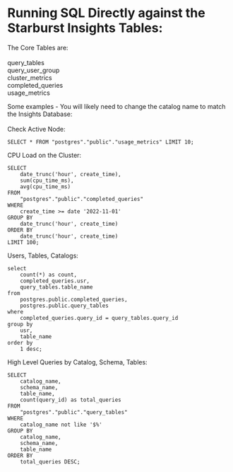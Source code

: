 # Running SQL Directly against the Starburst Insights Tables:

The Core Tables are: </br>
</br>
            query_tables </br>
            query_user_group</br>
            cluster_metrics</br>
            completed_queries</br>
            usage_metrics</br>
  
Some examples - You will likely need to change the catalog name to match the Insights Database:</br>
</br>
Check Active Node:</br>

    SELECT * FROM "postgres"."public"."usage_metrics" LIMIT 10;


CPU Load on the Cluster:</br>

    SELECT
        date_trunc('hour', create_time),
        sum(cpu_time_ms),
        avg(cpu_time_ms)
    FROM
        "postgres"."public"."completed_queries"
    WHERE
        create_time >= date '2022-11-01'
    GROUP BY
        date_trunc('hour', create_time)
    ORDER BY
        date_trunc('hour', create_time)
    LIMIT 100;
    
Users, Tables, Catalogs:</br>
    
    select
        count(*) as count,
        completed_queries.usr,
        query_tables.table_name
    from
        postgres.public.completed_queries,
        postgres.public.query_tables
    where
        completed_queries.query_id = query_tables.query_id
    group by
        usr,
        table_name
    order by
        1 desc;
    
High Level Queries by Catalog, Schema, Tables:</br>

    SELECT
        catalog_name,
        schema_name,
        table_name,
        count(query_id) as total_queries
    FROM
        "postgres"."public"."query_tables"
    WHERE
        catalog_name not like '$%'
    GROUP BY
        catalog_name,
        schema_name,
        table_name
    ORDER BY
        total_queries DESC;
    
    
    



